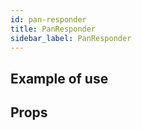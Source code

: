 ```yaml
---
id: pan-responder
title: PanResponder
sidebar_label: PanResponder
---
```


## Example of use

## Props
